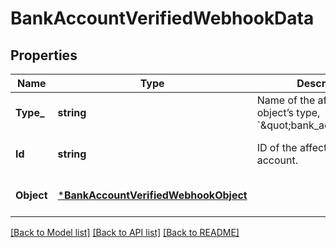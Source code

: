 # BankAccountVerifiedWebhookData

## Properties

 Name       | Type                                                                         | Description                                                                 | Notes                        
------------|------------------------------------------------------------------------------|-----------------------------------------------------------------------------|------------------------------
 **Type_**  | **string**                                                                   | Name of the affected object’s type, &#x60;\&quot;bank_account\&quot;&#x60;. | [optional] [default to null] 
 **Id**     | **string**                                                                   | ID of the affected bank account.                                            | [optional] [default to null] 
 **Object** | [***BankAccountVerifiedWebhookObject**](BankAccountVerifiedWebhookObject.md) |                                                                             | [optional] [default to null] 

[[Back to Model list]](../README.md#documentation-for-models) [[Back to API list]](../README.md#documentation-for-api-endpoints) [[Back to README]](../README.md)

